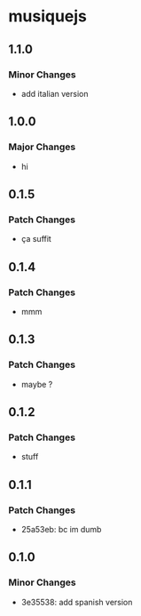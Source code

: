 # musiquejs

## 1.1.0

### Minor Changes

- add italian version

## 1.0.0

### Major Changes

- hi

## 0.1.5

### Patch Changes

- ça suffit

## 0.1.4

### Patch Changes

- mmm

## 0.1.3

### Patch Changes

- maybe ?

## 0.1.2

### Patch Changes

- stuff

## 0.1.1

### Patch Changes

- 25a53eb: bc im dumb

## 0.1.0

### Minor Changes

- 3e35538: add spanish version
